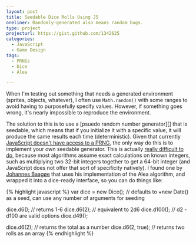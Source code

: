 ```yaml
---
layout: post
title: Seedable Dice Rolls Using JS
oneliner: Randomly-generated also means random bugs. 
type: project
projecturl: https://gist.github.com/1342625
categories:
  - JavaScript
  - Game Design
tags:
  - PRNGs
  - Dice
  - Alea

---
```


When I'm testing out something that needs a generated environment (sprites, objects, whatever), I often use `Math.random()` with some ranges to avoid having to purposefully specify values. However, if something goes wrong, it's nearly impossible to reproduce the environment.

The solution to this is to use a [psuedo random number generator][] that is seedable, which means that if you initialize it with a specific value, it will produce the same results each time (deterministic). Given that currently [JavaScript doesn't have access to a PRNG][], the only way do this is to implement your own seedable generator. This is actually [really difficult to do][], because most algorithms assume exact calculations on known integers, such as multiplying two 32-bit integers together to get a 64-bit integer (and JavaScript does not offer that sort of specificity natively). I found one by [Johannes Baagøe][] that uses his implementation of the Alea algorithm, and wrapped it into a dice-ready interface, so you can do things like:

{% highlight javascript %}
var dice = new Dice(); // defaults to +new Date() as a seed, can use any number of arguments for seeding

dice.d6(); // returns 1-6
dice.d6(2); // equivalent to 2d6
dice.d100(); // d2 - d100 are valid options
dice.d49();

dice.d6(2); // returns the total as a number
dice.d6(2, true); // returns two rolls as an array
{% endhighlight %}


[pseudo random number generator]: http://en.wikipedia.org/wiki/Pseudorandom_number_generator
[really difficult to do]: http://baagoe.com/en/RandomMusings/javascript
[JavaScript doesn't have access to a PRNG]: https://bugzilla.mozilla.org/show_bug.cgi?id=440046
[Johannes Baagøe]: http://baagoe.com/en/RandomMusings/javascript/